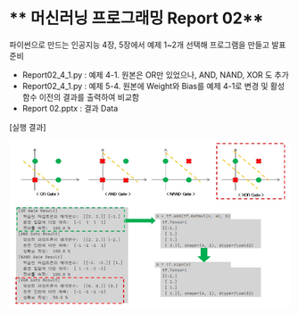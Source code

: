 # ** 머신러닝 프로그래밍 Report 02** 
파이썬으로 만드는 인공지능 4장, 5장에서 예제 1~2개 선택해 프로그램을 만들고 발표준비

- Report02_4_1.py : 예제 4-1. 원본은 OR만 있었으나, AND, NAND, XOR 도 추가
- Report02_4_1.py : 예제 5-4. 원본에 Weight와 Bias를 예제 4-1로 변경 및 활성 함수 이전의 결과를 출력하여 비교함
- Report 02.pptx : 결과 Data

[실행 결과]</p>
<img src=".\Report 02.jpg"  width="640" height="300"> 

<p align="center">
  
</p>
</br>